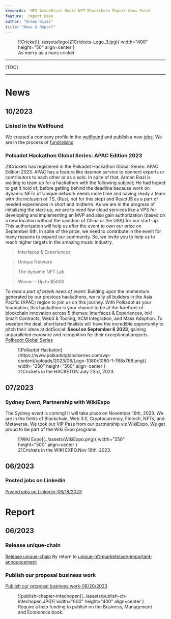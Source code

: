 ```yaml
---
keywords:  MFS ArmanRiazi Music NFT Blockchain Report News Event
feature:  report news
author: "Arman Riazi"
title: "News & Report"
---
```


<figure markdown>
![Cricket](../assets/logo/21Crickets-Logo_3.jpg){ width="400" height="50" align=center }
<figcaption>As merry as a mars cricket</figcaption>
</figure>

---

[TOC]

---

# News


## 10/2023
### Listed in the Wellfound
We created a company profile in the [wellfound](https://wellfound.com/company/21Crickets) and publish a new [jobs](https://wellfound.com/company/21Crickets/jobs). We are in the process of [fundraising](https://wellfound.com/company/21Crickets/funding)

### Polkadot Hackathon Global Series: APAC Edition 2023
21Crickets has registered in the Polkadot Hackathon Global Series: APAC Edition 2023.
APAC has a feature like daemon service to connect experts or contributors to each other or as a solo. In spite of that, Arman Riazi is waiting to team up for a hackathon with the following subject; He had hoped to get it hold of; before getting behind the deadline because work on dynamic NFTs of Unique network needs more time and having ready a team with the inclusion of TS, (Rust, not for this step) and ReactJS as a part of needed experiences in short and midterm. As we are in the progress of initializing the start-up, we are to need few cloud services like a VPS for developing and implementing an MVP and also gain authorization (based on a new location without the sanction of China or the USA) for our start-up. This authorization will help us after the event to own our prize on September 6th. In spite of the prize, we need to contribute in the event for many reasons to expand our community. So, we invite you to help us to reach higher targets in the amazing music industry.

> Interfaces & Experiences

> Unique Network

> The dynamic NFT Lab

> Winner – Up to $5000

*To read a part of break news of event:* Building upon the momentum generated by our previous hackathons, we rally all builders in the Asia Pacific (APAC) region to join us on this journey. With Polkadot as your foundation, this hackathon is your chance to be at the forefront of blockchain innovation across 5 themes: Interfaces & Experiences, ink! Smart Contracts, Web3 & Tooling, XCM Integration, and Mass Adoption. To sweeten the deal, shortlisted finalists will have the incredible opportunity to pitch their ideas at dotSocial: **Seoul on September 6 2023**, gaining unparalleled exposure and recognition for their exceptional projects.
[Polkadot Global Series](https://www.polkadotglobalseries.com/?utm_source=dotdiscord&utm_medium=socials&utm_campaign=launch)

<figure markdown>
![Polkadot Hackaton](https://www.polkadotglobalseries.com/wp-content/uploads/2023/06/Logo-1080x1080-1-768x768.png){ width="250" height="500" align=center }
<figcaption>21Crickets in the HACKETON  July 23rd, 2023.</figcaption>
</figure>


## 07/2023
### Sydney Event, Partnership with WikiExpo 
The Sydney event is coming! It will take place on November 16th, 2023. We are in the fields of Blockchain, Web 3.0, Cryptocurrency, Fintech, NFTs, and Metaverse. We took out VIP Pass from our partnership viz WikiExpo. We get proud to be part of the Wiki Expo programs.

<figure markdown>
![Wiki Expo](../assets/WikiExpo.png){ width="250" height="500" align=center }
<figcaption>21Crickets in the WIKI EXPO.Nov 16th, 2023.</figcaption>
</figure>

## 06/2023
### Posted jobs on Linkedin
[Posted jobs on Linkedin-06/18/2023](https://linkedin.com/company/21Crickets)

# Report
## 06/2023
### Release unique-chain
[Release unique-chain](https://github.com/UniqueNetwork/unique-chain/releases/tag/v942057_)
By return to [unique-nft-marketplace-important-announcement](https://unique.network/blog/unique-nft-marketplace-important-announcement/)

### Publish our proposal business work
[Publish our proposal business work-06/20/2023](https://www.intechopen.com/)

<figure markdown>
![publish-chapter-intechopen](../assets/publish-ch-intechopen.JPG){ width="600" height="400" align=center }
<figcaption>Require a help funding to publish on the Business, Management and Economics book.</figcaption>
</figure>



